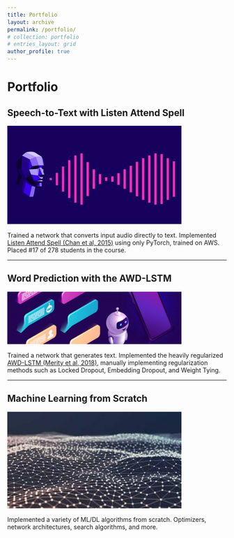 ```yaml
---
title: Portfolio
layout: archive
permalink: /portfolio/
# collection: portfolio
# entries_layout: grid
author_profile: true
---
```

# Portfolio
## Speech-to-Text with Listen Attend Spell
<img src="/assets/images/asr.png" title="img source:https://analyticsindiamag.com/all-the-tech-you-need-to-know-that-powers-speech-to-text-on-your-device/" alt="Automatic Speech Recognition" width="400">

Trained a network that converts input audio directly to text. Implemented [Listen Attend Spell (Chan et al, 2015)](https://arxiv.org/abs/1508.01211) using only PyTorch, trained on AWS. Placed #17 of 278 students in the course.

-----

## Word Prediction with the AWD-LSTM
<img src="/assets/images/text_generator.jpeg" title="img source:https://medium.com/towards-artificial-intelligence/sentence-prediction-using-word-level-lstm-text-generator-language-modeling-using-rnn-a80c4cda5b40" alt="Word Prediction" width="400">

Trained a network that generates text. Implemented the heavily regularized [AWD-LSTM (Merity et al, 2018)](https://arxiv.org/abs/1708.02182), manually implementing regularization methods such as Locked Dropout, Embedding Dropout, and Weight Tying. 

-----

## Machine Learning from Scratch
<img src="/assets/images/from_scratch.jpg" title="img source:https://www.oxy.edu/academics/areas-study/computer-science" alt="Deep Learning from Scratch" width="400">

Implemented a variety of ML/DL algorithms from scratch. Optimizers, network architectures, search algorithms, and more.